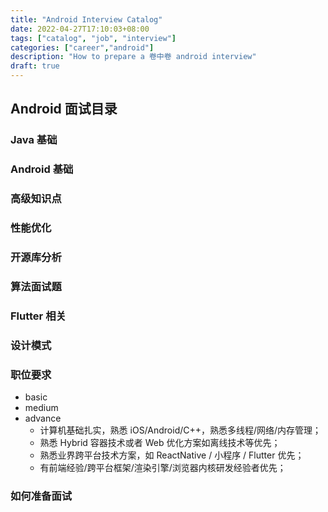 ```yaml
---
title: "Android Interview Catalog"
date: 2022-04-27T17:10:03+08:00
tags: ["catalog", "job", "interview"]
categories: ["career","android"]
description: "How to prepare a 卷中卷 android interview"
draft: true
---
```


## Android 面试目录

### Java 基础

### Android 基础

### 高级知识点

### 性能优化

### 开源库分析

### 算法面试题

### Flutter 相关

### 设计模式

### 职位要求

+ basic
+ medium
+ advance
  + 计算机基础扎实，熟悉 iOS/Android/C++，熟悉多线程/网络/内存管理；
  + 熟悉 Hybrid 容器技术或者 Web 优化方案如离线技术等优先；
  + 熟悉业界跨平台技术方案，如 ReactNative / 小程序 / Flutter 优先；
  + 有前端经验/跨平台框架/渲染引擎/浏览器内核研发经验者优先；

### 如何准备面试
